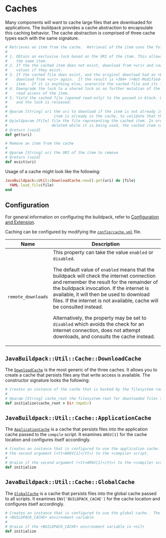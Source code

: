# Caches
Many components will want to cache large files that are downloaded for applications.  The buildpack provides a cache abstraction to encapsulate this caching behavior.  The cache abstraction is comprised of three cache types each with the same signature.

```ruby
# Retrieves an item from the cache.  Retrieval of the item uses the following algorithm:
#
# 1. Obtain an exclusive lock based on the URI of the item. This allows concurrency for different items, but not for
#    the same item.
# 2. If the the cached item does not exist, download from +uri+ and cache it, its +Etag+, and its +Last-Modified+
#    values if they exist.
# 3. If the cached file does exist, and the original download had an +Etag+ or a +Last-Modified+ value, attempt to
#    download from +uri+ again.  If the result is +304+ (+Not-Modified+), then proceed without changing the cached
#    item.  If it is anything else, overwrite the cached file and its +Etag+ and +Last-Modified+ values if they exist.
# 4. Downgrade the lock to a shared lock as no further mutation of the cache is possible.  This allows concurrency for
#    read access of the item.
# 5. Yield the cached file (opened read-only) to the passed in block. Once the block is complete, the file is closed
#    and the lock is released.
#
# @param [String] uri the uri to download if the item is not already in the cache.  Also used in the case where the
#                     item is already in the cache, to validate that the item is up to date
# @yieldparam [File] file the file representing the cached item. In order to ensure that the file is not changed or
#                    deleted while it is being used, the cached item can only be accessed as part of a block.
# @return [void]
def get(uri)

# Remove an item from the cache
#
# @param [String] uri the URI of the item to remove
# @return [void]
def evict(uri)
```

Usage of a cache might look like the following:

```ruby
JavaBuildpack::Util::DownloadCache.new().get(uri) do |file|
  YAML.load_file(file)
end
```

## Configuration
For general information on configuring the buildpack, refer to [Configuration and Extension][].

Caching can be configured by modifying the [`config/cache.yml`][] file.

| Name | Description
| ---- | -----------
| `remote_downloads` | This property can take the value `enabled` or `disabled`. <p>The default value of `enabled` means that the buildpack will check the internet connection and remember the result for the remainder of the buildpack invocation. If the internet is available, it will then be used to download files. If the internet is not available, cache will be consulted instead. <p>Alternatively, the property may be set to `disabled` which avoids the check for an internet connection, does not attempt downloads, and consults the cache instead.

## `JavaBuildpack::Util::Cache::DownloadCache`
The [`DownloadCache`][] is the most generic of the three caches.  It allows you to create a cache that persists files any that write access is available.  The constructor signature looks the following:

```ruby
# Creates an instance of the cache that is backed by the filesystem rooted at +cache_root+
#
# @param [String] cache_root the filesystem root for downloaded files to be cached in
def initialize(cache_root = Dir.tmpdir)
```

## `JavaBuildpack::Util::Cache::ApplicationCache`
The [`ApplicationCache`][] is a cache that persists files into the application cache passed to the `compile` script.  It examines `ARGV[1]` for the cache location and configures itself accordingly.

```ruby
# Creates an instance that is configured to use the application cache.  The application cache location is defined by
# the second argument (<tt>ARGV[1]</tt>) to the +compile+ script.
#
# @raise if the second argument (<tt>ARGV[1]</tt>) to the +compile+ script is +nil+
def initialize
```

## `JavaBuildpack::Util::Cache::GlobalCache`
The [`GlobalCache`][] is a cache that persists files into the global cache passed to all scripts.  It examines `ENV['BUILDPACK_CACHE']` for the cache location and configures itself accordingly.

```ruby
# Creates an instance that is configured to use the global cache.  The global cache location is defined by the
# +BUILDPACK_CACHE+ environment variable
#
# @raise if the +BUILDPACK_CACHE+ environment variable is +nil+
def initialize
```

[`ApplicationCache`]: ../lib/java_buildpack/util/cache/application_cache.rb
[`config/cache.yml`]: ../config/cache.yml
[`DownloadCache`]: ../lib/java_buildpack/util/cache/download_cache.rb
[`GlobalCache`]: ../lib/java_buildpack/util/cache/global_cache.rb
[Configuration and Extension]: ../README.md#Configuration-and-Extension

